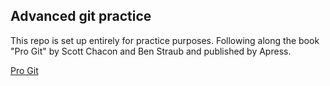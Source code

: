 ## Advanced git practice

This repo is set up entirely for practice purposes. Following along the book "Pro Git" by Scott Chacon and Ben Straub and published by Apress.

[Pro Git](https://git-scm.com/book/en/v2)

